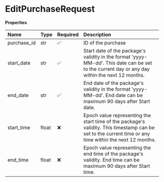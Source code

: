 # EditPurchaseRequest

**Properties**

| Name        | Type  | Required | Description                                                                                                                                             |
| :---------- | :---- | :------- | :------------------------------------------------------------------------------------------------------------------------------------------------------ |
| purchase_id | str   | ✅       | ID of the purchase                                                                                                                                      |
| start_date  | str   | ✅       | Start date of the package's validity in the format 'yyyy-MM-dd'. This date can be set to the current day or any day within the next 12 months.          |
| end_date    | str   | ✅       | End date of the package's validity in the format 'yyyy-MM-dd'. End date can be maximum 90 days after Start date.                                        |
| start_time  | float | ❌       | Epoch value representing the start time of the package's validity. This timestamp can be set to the current time or any time within the next 12 months. |
| end_time    | float | ❌       | Epoch value representing the end time of the package's validity. End time can be maximum 90 days after Start time.                                      |

